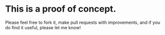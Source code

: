 # This is a proof of concept. 
Please feel free to fork it, make pull requests with improvements, and if you do find it useful, please let me know!